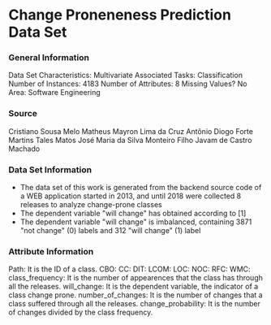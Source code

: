 # Change Proneneness Prediction Data Set

### General Information

Data Set Characteristics: Multivariate
Associated Tasks: Classification
Number of Instances: 4183
Number of Attributes: 8
Missing Values? No
Area: Software Engineering

### Source

Cristiano Sousa Melo
Matheus Mayron Lima da Cruz
Antônio Diogo Forte Martins
Tales Matos
José Maria da Silva Monteiro Filho
Javam de Castro Machado

### Data Set Information

* The data set of this work is generated from the backend source code of a WEB application started in 2013, and until 2018 were collected 8 releases to analyze change-prone classes
* The dependent variable "will change" has obtained according to [1]
* The dependent variable "will change" is imbalanced, containing 3871 "not change" (0) labels and 312 "will change" (1) label


### Attribute Information

Path: It is the ID of a class.
CBO: 
CC:
DIT:
LCOM:
LOC:
NOC:
RFC:
WMC:
class_frequency: It is the number of appearences that the class has through all the releases.
will_change: It is the dependent variable, the indicator of a class change prone.
number_of_changes: It is the number of changes that a class suffered through all the releases.
change_probability: It is the number of changes divided by the class frequency.

